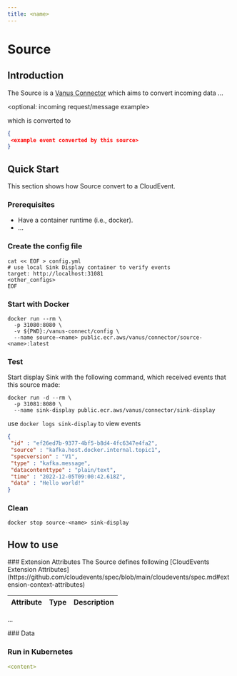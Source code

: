 ```yaml
---
title: <name>
---
```


# <name> Source

## Introduction

The <name> Source is a [Vanus Connector](https://www.vanus.dev/introduction/concepts#vanus-connect) which aims to convert incoming data ...

<optional: incoming request/message example>

which is converted to

</optional>

```json
{
 <example event converted by this source>
}
```




## Quick Start

This section shows how <name> Source convert <xxxx> to a CloudEvent.

<optional prerequisites but recommended>

### Prerequisites
- Have a container runtime (i.e., docker).
- ...
</optional>

### Create the config file

```shell
cat << EOF > config.yml
# use local Sink Display container to verify events
target: http://localhost:31081
<other_configs>
EOF
```


### Start with Docker

```shell
docker run --rm \
  -p 31080:8080 \
  -v ${PWD}:/vanus-connect/config \
  --name source-<name> public.ecr.aws/vanus/connector/source-<name>:latest
```

### Test

Start display Sink with the following command, which received events that this source made:
```shell
docker run -d --rm \
  -p 31081:8080 \
  --name sink-display public.ecr.aws/vanus/connector/sink-display
```

<do some operation>

use `docker logs sink-display` to view events

```json
{
 "id" : "ef26ed7b-9377-4bf5-b8d4-4fc6347e4fa2",
 "source" : "kafka.host.docker.internal.topic1",
 "specversion" : "V1",
 "type" : "kafka.message",
 "datacontenttype" : "plain/text",
 "time" : "2022-12-05T09:00:42.618Z",
 "data" : "Hello world!"
}
```

### Clean

```shell
docker stop source-<name> sink-display
```

## How to use




<optional>
### Extension Attributes
The <name> Source defines following [CloudEvents Extension Attributes](https://github.com/cloudevents/spec/blob/main/cloudevents/spec.md#extension-context-attributes)

|    Attribute     |  Type   | Description                                                                                                                      |
|:----------------:|:-------:|:---------------------------------------------------------------------------------------------------------------------------------|
...

<optional>
### Data 
<explain the structure of data>

### Run in Kubernetes

```yaml
<content>
```